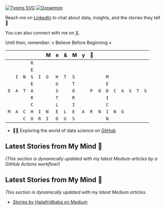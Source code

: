 [![Typing SVG](https://readme-typing-svg.demolab.com?font=Fira+Code&pause=1000&width=600&lines=Holaaaaa+!++I'm+Hazi+Afrid;A+pharmacist+turned+data+scientist)](https://hajiafrid.vercel.app) [![Doraemon](https://tenor.com/en-GB/view/hello-doraemon-nobita-hi-ドラえもん-gif-19920970.gif)](https://tenor.com/en-GB/view/hello-doraemon-nobita-hi-ドラえもん-gif-19920970.gif)

Reach me on [LinkedIn](https://www.linkedin.com/in/contacthazi/) to chat about data, insights, and the stories they tell  👋

You can also connect with me on [X](https://x.com/HaziAfrid).

Until then, remember:  « Believe Before Beginning » 

|  |  |  |  |  | M | e | & | M | y | 💙 |  |  |  |  |  |  |  |  
|---|---|---|---|---|---|---|---|---|---|---|---|---|---|---|---|---|---|
|  |  |  | `R` |  |  |  |  |  |  |  |  |  |  |  |  |  |  |  |  |  |
|  |  |  | `E` |  |  |  |  |  |  |  |  |  |  |  |  |  |  |  |  |  |
|  |`I` | `N` | `S` | `I` | `G` | `H` | `T` | `S` |  |  |  | `M` |  |  |  |  |  |  |  |  |
|  |  |  | `E` |  |  | `U` |  | `T` |  |  |  | `E` |  |  |  |  |  |  |  |  |
| `D` | `A` | `T` | `A` |  |  |`S`  |  | `O` |  | `P` | `O` | `D` | `C` | `A` |` S ` | `T` | `S` |  |
|  |  |  | `R` |  |  |`T`  |  |  `R`  |  |  |  | `I` |  |  |  |  |  |  |  |  |
|  |  |  | `C` |  |  | `L` |  | `I` |   |  |  | `C` |  |  |  |  |  |  |  |  |
|`M`  | `A` | `C` |`H` | `I` | `N` |  `E`| `L` | `E` | `A` | `R` | `N` | `I` | `N` | `G` |  |  |  |  |  |  |
|  |  | `C` | `U` | `R` | `I` | `O` | `U` | `S` |  |  |  | `N` |  |  |  |  |  |  |  |  |


- 👨‍💻 Exploring the world of data science on [GitHub](https://github.com/Masterhazi)

## Latest Stories from My Mind 🧠 

_(This section is dynamically updated with my latest Medium articles by a GitHub Actions workflow!)_ 
## Latest Stories from My Mind 🧠

_This section is dynamically updated with my latest Medium articles._

- [Stories by Hajiafridbaba on Medium](https://medium.com/@hajiafridbaba/stories-by-hajiafridbaba-on-medium)
